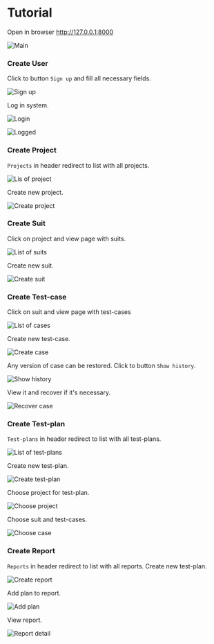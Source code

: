 # Tutorial
Open in browser http://127.0.0.1:8000

![Main](examples/main.PNG "Main")

### Create User
Click to button `Sign up` and fill all necessary fields.

![Sign up](examples/signup.PNG "Sign up")

Log in system.

![Login](examples/login.PNG "Sign up")

![Logged](examples/succeed_loged.PNG "Logged")

### Create Project

`Projects` in header redirect to list with all projects.

![Lis of project](examples/proj_list.PNG "Lis of project")

Create new project.

![Create project](examples/new_proj.PNG "Create project")

### Create Suit
Click on project and view page with suits.

![List of suits](examples/suit_list.PNG "List of suits")

Create new suit.

![Create suit](examples/new_suit.PNG "Create suit")

### Create Test-case
Click on suit and view page with test-cases

![List of cases](examples/case_list.PNG "List of cases")

Create new test-case.

![Create case](examples/new_case.PNG "Create case")

Any version of case can be restored. Click to button `Show history`.

![Show history](examples/case_history.PNG "Show history")

View it and recover if it's necessary.

![Recover case](examples/history_recover.PNG "Recover case")

### Create Test-plan
`Test-plans` in header redirect to list with all test-plans.

![List of test-plans](examples/plan_list.PNG "List of test-plans")

Create new test-plan.

![Create test-plan](examples/new_plan.PNG "Create test-plan")

Choose project for test-plan.

![Choose project](examples/add_proj_to_plan.PNG "Choose project")

Choose suit and test-cases.

![Choose case](examples/add_test_to_plan.PNG "Choose case")

### Create Report
`Reports` in header redirect to list with all reports.
Create new test-plan.

![Create report](examples/new_report.PNG "Create report")

Add plan to report.

![Add plan](examples/add_plan_to_report.PNG "Add plan")

View report.

![Report detail](examples/report_detail.PNG "Report detail")
